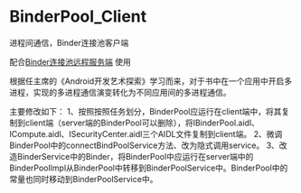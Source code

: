 # BinderPool_Client
进程间通信，Binder连接池客户端

配合[Binder连接池远程服务端](https://github.com/bambooblacklee/BinderPool)  使用

根据任主席的《Android开发艺术探索》学习而来，对于书中在一个应用中开启多进程，实现的多进程通信演变转化为不同应用间的多进程通信。

主要修改如下：
1、按照按照任务划分，BinderPool应运行在client端中，将其复制到client端（server端的BinderPool可以删除），将IBinderPool.aidl、ICompute.aidl、ISecurityCenter.aidl三个AIDL文件复制到client端。
2、微调BinderPool中的connectBindPoolService方法、改为隐式调用service。
3、改造BinderService中的Binder，将BinderPool中应运行在server端中的BinderPoolImpl从BinderPool中转移到BinderPoolService中。BinderPool中的常量也同时移动到BinderPoolService中。

